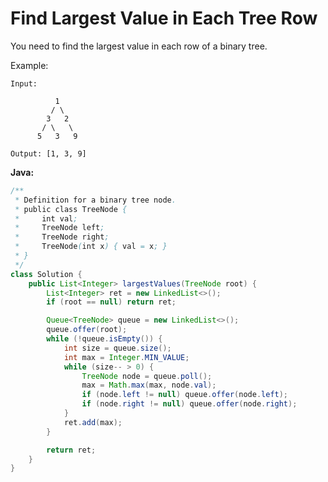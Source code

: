 # Find Largest Value in Each Tree Row

You need to find the largest value in each row of a binary tree.

Example:

    Input:

              1
             / \
            3   2
           / \   \  
          5   3   9

    Output: [1, 3, 9]

**Java:**
```java
/**
 * Definition for a binary tree node.
 * public class TreeNode {
 *     int val;
 *     TreeNode left;
 *     TreeNode right;
 *     TreeNode(int x) { val = x; }
 * }
 */
class Solution {
    public List<Integer> largestValues(TreeNode root) {
        List<Integer> ret = new LinkedList<>();
        if (root == null) return ret;

        Queue<TreeNode> queue = new LinkedList<>();
        queue.offer(root);
        while (!queue.isEmpty()) {
            int size = queue.size();
            int max = Integer.MIN_VALUE;
            while (size-- > 0) {
                TreeNode node = queue.poll();
                max = Math.max(max, node.val);
                if (node.left != null) queue.offer(node.left);
                if (node.right != null) queue.offer(node.right);
            }
            ret.add(max);
        }

        return ret;
    }
}
```
